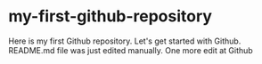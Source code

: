 # my-first-github-repository
Here is my first Github repository. Let's get started with Github.
README.md file was just edited manually. One more edit at Github
